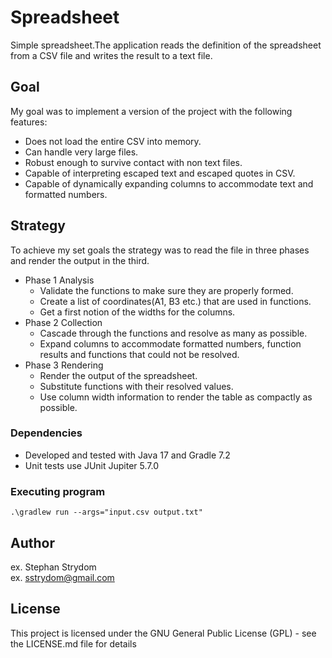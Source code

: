 # Spreadsheet

Simple spreadsheet.The application reads the
definition of the spreadsheet from a CSV file and writes the result to a text file.

## Goal

My goal was to implement a version of the project with the following features:
* Does not load the entire CSV into memory.
* Can handle very large files.
* Robust enough to survive contact with non text files.
* Capable of interpreting escaped text and escaped quotes in CSV.
* Capable of dynamically expanding columns to accommodate text and formatted numbers.

## Strategy
To achieve my set goals the strategy was to read the file in three phases and render the output in the third.
* Phase 1 Analysis
    * Validate the functions to make sure they are properly formed.
    * Create a list of coordinates(A1, B3 etc.) that are used in functions.
    * Get a first notion of the widths for the columns.
* Phase 2 Collection
    * Cascade through the functions and resolve as many as possible.
    * Expand columns to accommodate formatted numbers, function results and functions that could not be resolved.
* Phase 3 Rendering
    * Render the output of the spreadsheet.
    * Substitute functions with their resolved values.
    * Use column width information to render the table as compactly as possible.
### Dependencies

* Developed and tested with Java 17 and Gradle 7.2
* Unit tests use JUnit Jupiter 5.7.0

### Executing program
```
.\gradlew run --args="input.csv output.txt"
```

## Author

ex. Stephan Strydom  
ex. [sstrydom@gmail.com](mailto:sstrydom@gmail.com)

## License

This project is licensed under the GNU General Public License (GPL) - see the LICENSE.md file for details
